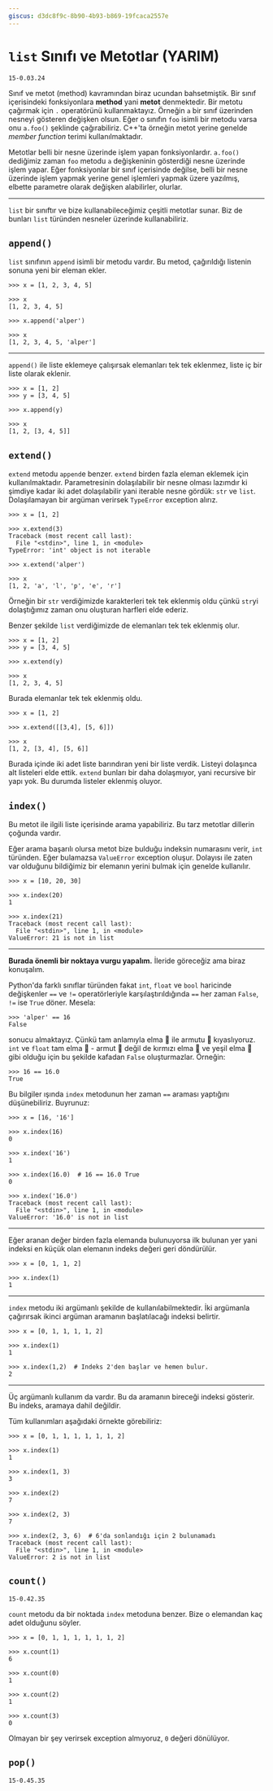 ```yaml
---
giscus: d3dc8f9c-8b90-4b93-b869-19fcaca2557e
---
```


# `list` Sınıfı ve Metotlar (YARIM)

`15-0.03.24`

Sınıf ve metot (method) kavramından biraz ucundan bahsetmiştik. Bir sınıf
içerisindeki fonksiyonlara **method** yani **metot** denmektedir. Bir metotu
çağırmak için `.` operatörünü kullanmaktayız. Örneğin `a` bir sınıf üzerinden
nesneyi gösteren değişken olsun. Eğer o sınıfın `foo` isimli bir metodu varsa
onu `a.foo()` şeklinde çağırabiliriz. C++'ta örneğin metot yerine genelde
*member function* terimi kullanılmaktadır.

Metotlar belli bir nesne üzerinde işlem yapan fonksiyonlardır. `a.foo()`
dediğimiz zaman `foo` metodu `a` değişkeninin gösterdiği nesne üzerinde işlem
yapar. Eğer fonksiyonlar bir sınıf içerisinde değilse, belli bir nesne üzerinde
işlem yapmak yerine genel işlemleri yapmak üzere yazılmış, elbette parametre
olarak değişken alabilirler, olurlar.

---

`list` bir sınıftır ve bize kullanabileceğimiz çeşitli metotlar sunar. Biz de
bunları `list` türünden nesneler üzerinde kullanabiliriz.

## `append()`

`list` sınıfının `append` isimli bir metodu vardır. Bu metod, çağırıldığı
listenin sonuna yeni bir eleman ekler.

```text
>>> x = [1, 2, 3, 4, 5]

>>> x
[1, 2, 3, 4, 5]

>>> x.append('alper')

>>> x
[1, 2, 3, 4, 5, 'alper']
```

---

`append()` ile liste eklemeye çalışırsak elemanları tek tek eklenmez, liste
iç bir liste olarak eklenir.

```text
>>> x = [1, 2]
>>> y = [3, 4, 5]

>>> x.append(y)

>>> x
[1, 2, [3, 4, 5]]
```

## `extend()`

`extend` metodu `append`e benzer. `extend` birden fazla eleman eklemek için
kullanılmaktadır. Parametresinin dolaşılabilir bir nesne olması lazımdır ki
şimdiye kadar iki adet dolaşılabilir yani iterable nesne gördük: `str` ve
`list`. Dolaşılamayan bir argüman verirsek `TypeError` exception alırız.

```text
>>> x = [1, 2]

>>> x.extend(3)
Traceback (most recent call last):
  File "<stdin>", line 1, in <module>
TypeError: 'int' object is not iterable

>>> x.extend('alper')

>>> x
[1, 2, 'a', 'l', 'p', 'e', 'r']
```

Örneğin bir `str` verdiğimizde karakterleri tek tek eklenmiş oldu çünkü
`str`yi dolaştığımız zaman onu oluşturan harfleri elde ederiz.

Benzer şekilde `list` verdiğimizde de elemanları tek tek eklenmiş olur.

```text
>>> x = [1, 2]
>>> y = [3, 4, 5]

>>> x.extend(y)

>>> x
[1, 2, 3, 4, 5]
```

Burada elemanlar tek tek eklenmiş oldu.

```text
>>> x = [1, 2]

>>> x.extend([[3,4], [5, 6]])

>>> x
[1, 2, [3, 4], [5, 6]]
```

Burada içinde iki adet liste barındıran yeni bir liste verdik. Listeyi dolaşınca
alt listeleri elde ettik. `extend` bunları bir daha dolaşmıyor, yani recursive
bir yapı yok. Bu durumda listeler eklenmiş oluyor.

## `index()`

Bu metot ile ilgili liste içerisinde arama yapabiliriz. Bu tarz metotlar
dillerin çoğunda vardır.

Eğer arama başarılı olursa metot bize bulduğu indeksin numarasını verir, `int`
türünden. Eğer bulamazsa `ValueError` exception oluşur. Dolayısı ile zaten var
olduğunu bildiğimiz bir elemanın yerini bulmak için genelde kullanılır.

```text
>>> x = [10, 20, 30]

>>> x.index(20)
1

>>> x.index(21)
Traceback (most recent call last):
  File "<stdin>", line 1, in <module>
ValueError: 21 is not in list
```

---

**Burada önemli bir noktaya vurgu yapalım.** İleride göreceğiz ama biraz
konuşalım.

Python'da farklı sınıflar türünden fakat `int`, `float` ve `bool` haricinde
değişkenler `==` ve `!=` operatörleriyle karşılaştırıldığında `==` her zaman
`False`, `!=` ise `True` döner. Mesela:

```text
>>> 'alper' == 16
False
```

sonucu almaktayız. Çünkü tam anlamıyla elma 🍎 ile armutu 🍐 kıyaslıyoruz. `int`
ve `float` tam elma 🍎 - armut 🍐 değil de kırmızı elma 🍎 ve yeşil elma 🍏 gibi
olduğu için bu şekilde kafadan `False` oluşturmazlar. Örneğin:

```text
>>> 16 == 16.0
True
```

Bu bilgiler ışında `index` metodunun her zaman `==` araması yaptığını
düşünebiliriz. Buyrunuz:

```text
>>> x = [16, '16']

>>> x.index(16)
0

>>> x.index('16')
1

>>> x.index(16.0)  # 16 == 16.0 True
0

>>> x.index('16.0')
Traceback (most recent call last):
  File "<stdin>", line 1, in <module>
ValueError: '16.0' is not in list
```

---

Eğer aranan değer birden fazla elemanda bulunuyorsa ilk bulunan yer yani indeksi
en küçük olan elemanın indeks değeri geri döndürülür.

```text
>>> x = [0, 1, 1, 2]

>>> x.index(1)
1
```

---

`index` metodu iki argümanlı şekilde de kullanılabilmektedir. İki argümanla
çağırırsak ikinci argüman aramanın başlatılacağı indeksi belirtir.

```text
>>> x = [0, 1, 1, 1, 1, 2]

>>> x.index(1)
1

>>> x.index(1,2)  # Indeks 2'den başlar ve hemen bulur.
2
```

---

Üç argümanlı kullanım da vardır. Bu da aramanın bireceği indeksi gösterir.
Bu indeks, aramaya dahil değildir.

Tüm kullanımları aşağıdaki örnekte görebiliriz:

```text
>>> x = [0, 1, 1, 1, 1, 1, 1, 2]

>>> x.index(1)
1

>>> x.index(1, 3)
3

>>> x.index(2)
7

>>> x.index(2, 3)
7

>>> x.index(2, 3, 6)  # 6'da sonlandığı için 2 bulunamadı
Traceback (most recent call last):
  File "<stdin>", line 1, in <module>
ValueError: 2 is not in list
```

## `count()`

`15-0.42.35`

`count` metodu da bir noktada `index` metoduna benzer. Bize o elemandan kaç
adet olduğunu söyler.

```text
>>> x = [0, 1, 1, 1, 1, 1, 1, 2]

>>> x.count(1)
6

>>> x.count(0)
1

>>> x.count(2)
1

>>> x.count(3)
0
```

Olmayan bir şey verirsek exception almıyoruz, `0` değeri dönülüyor.

## `pop()`

`15-0.45.35`
